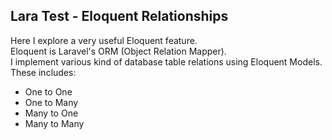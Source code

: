 ## Lara Test - Eloquent Relationships
Here I explore a very  useful Eloquent feature.   
Eloquent is Laravel's ORM (Object Relation Mapper).     
I implement various kind of database table relations using Eloquent Models.  
These includes:  
* One to One
* One to Many
* Many to One
* Many to Many      
